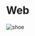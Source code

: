 # Web
![shoe](https://user-images.githubusercontent.com/91867856/193412719-6ccf5901-0832-41b0-8e99-c87ed1bb1d77.png)
